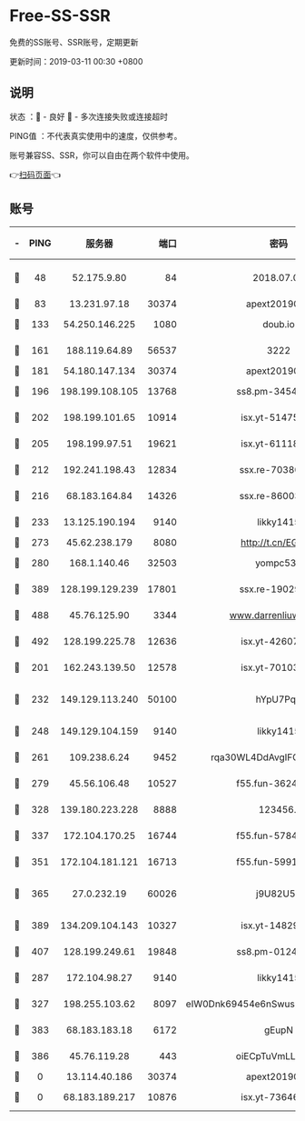 # Free-SS-SSR

免费的SS账号、SSR账号，定期更新

更新时间：2019-03-11 00:30 +0800

## 说明

状态     ：🙂 - 良好 🙁 - 多次连接失败或连接超时

PING值   ：不代表真实使用中的速度，仅供参考。

账号兼容SS、SSR，你可以自由在两个软件中使用。

👉[扫码页面](https://liesauer.github.io/Free-SS-SSR/)👈

## 账号

|-|PING|服务器|端口|密码|加密方式|区域|
|:----:|:----:|:-----:|-----:|:----:|:----:|:----:|
|🙂|48|52.175.9.80|84|2018.07.07|chacha20-ietf-poly1305|HK|
|🙂|83|13.231.97.18|30374|apext2019006|chacha20|JP|
|🙂|133|54.250.146.225|1080|doub.io|aes-256-cfb|JP|
|🙂|161|188.119.64.89|56537|3222|aes-256-cfb|RU|
|🙂|181|54.180.147.134|30374|apext2019006|chacha20|KR|
|🙂|196|198.199.108.105|13768|ss8.pm-34548033|aes-256-cfb|US|
|🙂|202|198.199.101.65|10914|isx.yt-51475451|aes-256-cfb|US|
|🙂|205|198.199.97.51|19621|isx.yt-61118042|aes-256-cfb|US|
|🙂|212|192.241.198.43|12834|ssx.re-70380369|aes-256-cfb|US|
|🙂|216|68.183.164.84|14326|ssx.re-86003792|aes-256-cfb|US|
|🙂|233|13.125.190.194|9140|likky1415|aes-256-cfb|KR|
|🙂|273|45.62.238.179|8080|http://t.cn/EGJIyrl|rc4-md5|CA|
|🙂|280|168.1.140.46|32503|yompc535|aes-256-cfb|AU|
|🙂|389|128.199.129.239|17801|ssx.re-19029637|aes-256-cfb|SG|
|🙂|488|45.76.125.90|3344|www.darrenliuwei.com|aes-256-cfb|AU|
|🙂|492|128.199.225.78|12636|isx.yt-42607822|aes-256-cfb|SG|
|🙂|201|162.243.139.50|12578|isx.yt-70103288|aes-256-cfb|US|
|🙂|232|149.129.113.240|50100|hYpU7PqP|chacha20-ietf-poly1305|CN|
|🙂|248|149.129.104.159|9140|likky1415|aes-256-cfb|HK|
|🙂|261|109.238.6.24|9452|rqa30WL4DdAvgIFG6Fs3znzTa|aes-256-cfb|FR|
|🙂|279|45.56.106.48|10527|f55.fun-36242266|aes-256-cfb|US|
|🙂|328|139.180.223.228|8888|123456..|aes-256-cfb|JP|
|🙂|337|172.104.170.25|16744|f55.fun-57847062|aes-256-cfb|SG|
|🙂|351|172.104.181.121|16713|f55.fun-59911969|aes-256-cfb|SG|
|🙂|365|27.0.232.19|60026|j9U82U53|xchacha20-ietf-poly1305|HK|
|🙂|389|134.209.104.143|10327|isx.yt-14829527|aes-256-cfb|SG|
|🙂|407|128.199.249.61|19848|ss8.pm-01244950|aes-256-cfb|SG|
|🙁|287|172.104.98.27|9140|likky1415|aes-256-cfb|JP|
|🙁|327|198.255.103.62|8097|eIW0Dnk69454e6nSwuspv9DmS201tQ0D|aes-256-cfb|US|
|🙁|383|68.183.183.18|6172|gEupN|aes-256-cfb|SG|
|🙁|386|45.76.119.28|443|oiECpTuVmLLxk4Ts|aes-256-cfb|AU|
|🙁|0|13.114.40.186|30374|apext2019006|chacha20|JP|
|🙁|0|68.183.189.217|10876|isx.yt-73646645|aes-256-cfb|SG|
